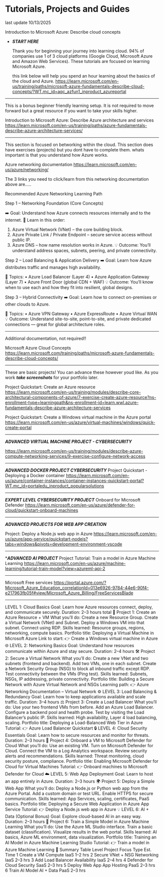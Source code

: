 # Tutorials, Projects and Guides

last update 10/13/2025

Introduction to Microsoft Azure: Describe cloud concepts
- ***START HERE***

  Thank you for beginning your journey into learning cloud. 94% of companies use 1 of 3 cloud platforms (Google Cloud, Microsoft Azure and Amazon Web Services). These tutorials are focused on learning Microsoft Azure.

  this link below will help you spend an hour learning about the basics of the cloud and Azure.
https://learn.microsoft.com/en-us/training/paths/microsoft-azure-fundamentals-describe-cloud-concepts/?WT.mc_id=aqc_azfun1_inproduct_azureportal

---------------
This is a bonus beginner friendly learning setup. It is not required to move forward but a great resource if you want to take your skills higher.

Introduction to Microsoft Azure: Describe Azure architecture and services
https://learn.microsoft.com/en-us/training/paths/azure-fundamentals-describe-azure-architecture-services/

------------
This section is focused on betworking within the cloud. This section does have exercises (projects) but you dont have to complete them. whats important is that you understand how Azure works.


Azure networking documentation
https://learn.microsoft.com/en-us/azure/networking/

The 3 links you need to click/learn from this networking documentation above are.....


Recommended Azure Networking Learning Path

Step 1 – Networking Foundation (Core Concepts)

➡️ Goal: Understand how Azure connects resources internally and to the internet.
 📘 Learn in this order:
 
1.	Azure Virtual Network (VNet) – the core building block.
2.	Azure Private Link / Private Endpoint – secure service access without public IP.
3.	Azure DNS – how name resolution works in Azure.
💡 Outcome: You’ll understand address spaces, subnets, peering, and private connectivity.

Step 2 – Load Balancing & Application Delivery
➡️ Goal: Learn how Azure distributes traffic and manages high availability.

 📘 Topics:
•	Azure Load Balancer (Layer 4)
•	Azure Application Gateway (Layer 7)
•	Azure Front Door (global CDN + WAF)
💡 Outcome: You’ll know when to use each and how they fit into resilient, global designs.

Step 3 – Hybrid Connectivity
➡️ Goal: Learn how to connect on-premises or other clouds to Azure.

 📘 Topics:
•	Azure VPN Gateway
•	Azure ExpressRoute
•	Azure Virtual WAN
💡 Outcome: Understand site-to-site, point-to-site, and private dedicated connections — great for global architecture roles.

----------------------------
Additional documentation, not required!!

Microsoft Azure Cloud Concepts
https://learn.microsoft.com/training/paths/microsoft-azure-fundamentals-describe-cloud-concepts/

----------
These are basic projects! You can advance these however youd like. As you work ***take screenshots*** for your portfolio later. 

Project Quickstart: Create an Azure resource 
https://learn.microsoft.com/en-us/training/modules/describe-core-architectural-components-of-azure/7-exercise-create-azure-resource?ns-enrollment-type=learningpath&ns-enrollment-id=learn.wwl.azure-fundamentals-describe-azure-architecture-services

Project Quickstart: Create a Windows virtual machine in the Azure portal
https://learn.microsoft.com/en-us/azure/virtual-machines/windows/quick-create-portal

-------
***ADVANCED VIRTUAL MACHINE PROJECT - CYBERSECURITY***

https://learn.microsoft.com/en-us/training/modules/describe-azure-compute-networking-services/9-exercise-configure-network-access

-------
***ADVANCED DOCKER PROJECT CYBERSECURITY***
Project Quickstart -Deploying a Docker container
https://learn.microsoft.com/en-us/azure/container-instances/container-instances-quickstart-portal?WT.mc_id=portaledu_inproduct_popularsolutions

------------------
***EXPERT LEVEL CYBERSECURITY PROJECT***
Onboard for Microsoft Defender
https://learn.microsoft.com/en-us/azure/defender-for-cloud/quickstart-onboard-machines

------------------
***ADVANCED PROJECTS FOR WEB APP CREATION***

Project: Deploy a Node.js web app in Azure
 https://learn.microsoft.com/en-us/azure/app-service/quickstart-nodejs?tabs=windows&pivots=development-environment-vscode

--------

****ADVANCED AI PROJECT***
Project Tutorial: Train a model in Azure Machine Learning
https://learn.microsoft.com/en-us/azure/machine-learning/tutorial-train-model?view=azureml-api-2

---------

Microsoft Free services
https://portal.azure.com/?Microsoft_Azure_Education_correlationId=013e6926-9784-44e6-90f4-e217963fb05f#view/Microsoft_Azure_Billing/FreeServicesBlade

---------

LEVEL 1: Cloud Basics
Goal: Learn how Azure resources connect, deploy, and communicate securely.
Duration: 2–3 hours total
🧱 Project 1: Create an Azure Resource + VM
What you’ll do:
Create a new Resource Group.
Create a Virtual Network (VNet) and Subnet.
Deploy a Windows VM into that subnet.
Connect using RDP.
Skills learned: Resource groups, regions, networking, compute basics.
Portfolio title: Deploying a Virtual Machine in Microsoft Azure
Link to start:
👉 Create a Windows virtual machine in Azure
🌐 LEVEL 2: Networking Basics
Goal: Understand how resources communicate within Azure and stay secure.
Duration: 2–4 hours
🛠 Project 2: Secure a Virtual Network
What you’ll do:
Create a new VNet and two subnets (frontend and backend).
Add two VMs, one in each subnet.
Create a Network Security Group (NSG) to block all inbound traffic except RDP.
Test connectivity between the VMs (Ping test).
Skills learned: Subnets, NSGs, IP addressing, private connectivity.
Portfolio title: Building a Secure Network with Azure Virtual Network and NSGs
Learning path:
👉 Azure Networking Documentation – Virtual Network
⚙️ LEVEL 3: Load Balancing & Redundancy
Goal: Learn how to keep applications available and scale traffic.
Duration: 3–4 hours
⚖️ Project 3: Create a Load Balancer
What you’ll do:
Use your two frontend VMs from before.
Add an Azure Load Balancer.
Configure a backend pool and health probe.
Test by visiting the Load Balancer’s public IP.
Skills learned: High availability, Layer 4 load balancing, scaling.
Portfolio title: Deploying a Load-Balanced Web Tier in Azure
Tutorial:
👉 Azure Load Balancer Quickstart
🔒 LEVEL 4: Cloud Security Essentials
Goal: Learn how to secure resources and monitor for threats.
Duration: 2–3 hours
🧩 Project 4: Onboard a VM to Microsoft Defender for Cloud
What you’ll do:
Use an existing VM.
Turn on Microsoft Defender for Cloud.
Connect the VM to a Log Analytics workspace.
Review security alerts and recommendations.
Skills learned: Threat monitoring, cloud security posture, compliance.
Portfolio title: Enabling Microsoft Defender for Cloud for Virtual Machines
Tutorial:
👉 Onboard machines to Microsoft Defender for Cloud
☁️ LEVEL 5: Web App Deployment
Goal: Learn to host an app entirely in Azure.
Duration: 2–3 hours
🌍 Project 5: Deploy a Simple Web App
What you’ll do:
Deploy a Node.js or Python web app from the Azure Portal.
Add a custom domain or test URL.
Enable HTTPS for secure communication.
Skills learned: App Services, scaling, certificates, PaaS basics.
Portfolio title: Deploying a Secure Web Application in Azure App Service
Tutorial:
👉 Deploy a Node.js web app in Azure
💡 LEVEL 6: AI + Data (Optional Bonus)
Goal: Explore cloud-based AI in an easy way.
Duration: 2–3 hours
🧠 Project 6: Train a Simple Model in Azure Machine Learning
What you’ll do:
Use the Azure ML Studio interface.
Train a basic dataset (classification).
Visualize results in the web portal.
Skills learned: AI basics, Azure ML environment, data visualization.
Portfolio title: Training an AI Model in Azure Machine Learning Studio
Tutorial:
👉 Train a model in Azure Machine Learning
🧾 Summary Table
Level	Project	Focus	Type	Est. Time
1	Create a VM	Compute	IaaS	1–2 hrs
2	Secure VNet + NSG	Networking	IaaS	2–3 hrs
3	Add Load Balancer	Availability	IaaS	2–4 hrs
4	Defender for Cloud	Security	SaaS	2–3 hrs
5	Deploy Web App	App Hosting	PaaS	2–3 hrs
6	Train AI Model	AI + Data	PaaS	2–3 hrs


